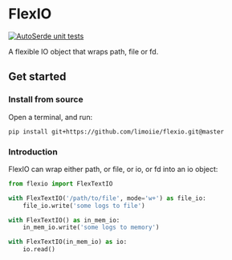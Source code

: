 # FlexIO

[![AutoSerde unit tests](https://github.com/limoiie/flexio/actions/workflows/python-package.yml/badge.svg?branch=master)](https://github.com/limoiie/flexio/actions?branch=master)

A flexible IO object that wraps path, file or fd.

## Get started

### Install from source

Open a terminal, and run:

```shell
pip install git+https://github.com/limoiie/flexio.git@master
```

### Introduction

FlexIO can wrap either path, or file, or io, or fd into an io object:

```python
from flexio import FlexTextIO

with FlexTextIO('/path/to/file', mode='w+') as file_io:
    file_io.write('some logs to file')

with FlexTextIO() as in_mem_io:
    in_mem_io.write('some logs to memory')

with FlexTextIO(in_mem_io) as io:
    io.read()
```